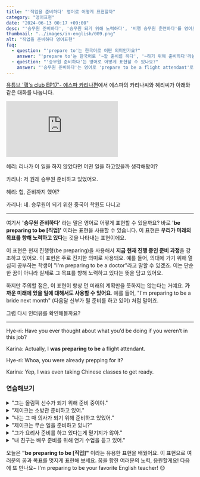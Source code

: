 ```yaml
---
title: "'직업을 준비하다' 영어로 어떻게 표현할까"
category: "영어표현"
date: "2024-06-13 00:17 +09:00"
desc: "'승무원 준비하다', '승무원 되기 위해 노력하다', '비행 승무원 훈련하다'를 영어로 어떻게 표현하면 좋을까요? '원래 승무원 준비하고 있었어요', '승무원이 되기 위한 중국어 학원도 다니고' 등을 영어로 표현하는 법을 배워봅시다. 다양한 예문을 통해서 연습하고 본인의 표현으로 만들어 보세요."
thumbnail: "../images/in-english/009.png"
alt: "직업을 준비하다 영어표현"
faq:
  - question: "'prepare to'는 한국어로 어떤 의미인가요?"
    answer: "'prepare to'는 한국어로 '~할 준비를 하다', '~하기 위해 준비하다'라는 의미입니다. 이 표현은 앞으로 일어날 일이나 행동을 위해 미리 준비하는 것을 나타냅니다."
  - question: "'승무원 준비하다'는 영어로 어떻게 표현할 수 있나요?"
    answer: "'승무원 준비하다'는 영어로 'prepare to be a flight attendant'로 표현할 수 있습니다. 예를 들어, 'I was preparing to be a flight attendant'는 '나는 승무원이 되기 위해 준비하고 있었어'라는 의미입니다."
---
```


[유튜브 '혤's club EP17'- 에스파 카리나편](https://www.youtube.com/watch?v=NmHVh68WOg4&t=1319s)에서 에스파의 카리나씨와 혜리씨가 아래와 같은 대화를 나눕니다.

<iframe class="youtube" src="https://www.youtube.com/embed/NmHVh68WOg4?si=WUnVOabpRS0ciU7X&amp;start=1319" title="YouTube video player" frameborder="0" allow="accelerometer; autoplay; clipboard-write; encrypted-media; gyroscope; picture-in-picture; web-share" referrerpolicy="strict-origin-when-cross-origin" allowfullscreen></iframe>

혜리: 리나가 이 일을 하지 않았다면 어떤 일을 하고있을까 생각해봤어?

카리나: 저 원래 승무원 준비하고 있었어요.

혜리: 헙, 준비까지 했어?

카리나: 네. 승무원이 되기 위한 중국어 학원도 다니고

---

여기서 **'승무원 준비하다'** 라는 말은 영어로 어떻게 표현할 수 있을까요? 바로 **'be preparing to be [직업]'** 이라는 표현을 사용할 수 있습니다. 이 표현은 **우리가 미래의 목표를 향해 노력하고 있다**는 것을 나타내는 표현이에요.

이 표현은 현재 진행형(be preparing)을 사용해서 **지금 현재 진행 중인 준비 과정**을 강조하고 있어요.
이 표현은 주로 진지한 의미로 사용돼요. 예를 들어, 의대에 가기 위해 열심히 공부하는 학생이 "I'm preparing to be a doctor"라고 말할 수 있겠죠. 이는 단순한 꿈이 아니라 실제로 그 목표를 향해 노력하고 있다는 뜻을 담고 있어요.

하지만 주의할 점은, 이 표현이 항상 먼 미래의 계획만을 뜻하지는 않는다는 거예요. **가까운 미래에 있을 일에 대해서도 사용할 수 있어요**. 예를 들어, "I'm preparing to be a bride next month" (다음달 신부가 될 준비를 하고 있어) 처럼 말이죠.

그럼 다시 인터뷰를 확인해볼까요?

---

Hye-ri: Have you ever thought about what you’d be doing if you weren’t in this job?

Karina: Actually, I **was preparing to be** a flight attendant.

Hye-ri: Whoa, you were already prepping for it?

Karina: Yep, I was even taking Chinese classes to get ready.

### 연습해보기

<details>
<summary>"그는 올림픽 선수가 되기 위해 준비 중이야."</summary>
<span>"He's preparing to be an Olympic athlete."</span>
</details>

<details>
<summary>"제이크는 소방관 준비하고 있어."</summary>
<span>"Jake is preparing to be a firefighter."</span>
</details>

<details>
<summary>"나는 그 때 의사가 되기 위해 준비하고 있었어."</summary>
<span>"I was preparing to be a doctor back then."</span>
</details>

<details>
<summary>"제이크는 무슨 일을 준비하고 있니?"</summary>
<span>"What is Jake preparing for?"</span>
</details>

<details>
<summary>"그가 요리사 준비를 하고 있다는게 믿기지가 않아."</summary>
<span>"I can't believe he's preparing to be a chef."</span>
</details>

<details>
<summary>"내 친구는 배우 준비를 위해 연기 수업을 듣고 있어."</summary>
<span>"My friend is taking acting classes to prepare to be an actor."</span>
</details>

오늘은 **"be preparing to be [직업]"** 이라는 유용한 표현을 배웠어요. 이 표현으로 여러분의 꿈과 목표를 멋지게 표현해 보세요. 꿈을 향한 여러분의 노력, 응원할게요! 다음에 또 만나요~ I'm preparing to be your favorite English teacher! 😊
